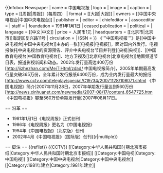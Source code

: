 {{Infobox Newspaper
| name                = 中国电视报
| logo                = 
| image               = 
| caption             = 
| type                = [[周报|周报]]（每周四）
| format              = [[大报|大报]]
| owners              = [[中国中央电视台|中国中央电视台]]
| publisher           = 
| editor              = 
| chiefeditor         = 
| assoceditor         = 
| staff               = 
| foundation          = 1981年1月1日
| ceased publication  = 
| political           = 
| language            = [[中文|中文]]
| price               = 人民币1元
| headquarters        = [[北京市|北京市]]海淀区复兴路11号
| circulation         = 
| ISSN                = 
}}
《'''中国电视报'''》是[[中国中央电视台|中国中央电视台]]主办的一张[[电视报|电视报]]，面对国内外发行。电视报依托中央电视台的资源预告、评介中央电视台节目并刊登[[央视|央视]]、[[中国教育电视台|中国教育电视台]]、地方卫视及[[北京电视台|北京电视台]]地面频道节目表，报道影视新闻和动态。2002年发行量高达400万份<ref>[http://jizhezhan.com/MeiTiHtml/zdad/ 中国电视报简介]</ref>，2005年单期最高发行量突破365万份，全年累计发行报纸6400万份，成为业内发行量最大的报纸<ref name="multiple">[http://www.cctv.com/teleplay/special/C19734/20071128/108071.shtml 《中国电视报》简介]2007年11月28日</ref>，2007年单期发行量达到560万份<ref>[http://news.xinhuanet.com/newmedia/2007-08/17/content_6547725.htm 《中国电视报》攀至560万份单期发行量]2007年08月17日</ref>。

== 沿革 ==
* 1981年1月1日《电视周报》正式创刊
* 1986年《电视周报》更名为《中国电视报》
* 1994年《中国电视报》（北京版）创刊
* 2002年4月《中国电视报》（国际版）创刊{{r|multiple}}

== 脚注 ==
{{reflist}}
{{CCTV}}
[[Category:中华人民共和国时期北京市报纸|Category:中华人民共和国时期北京市报纸]]
[[Category:中国电视|Category:中国电视]]
[[Category:中国中央电视台|Category:中国中央电视台]]
[[Category:1981年建立|Category:1981年建立]]